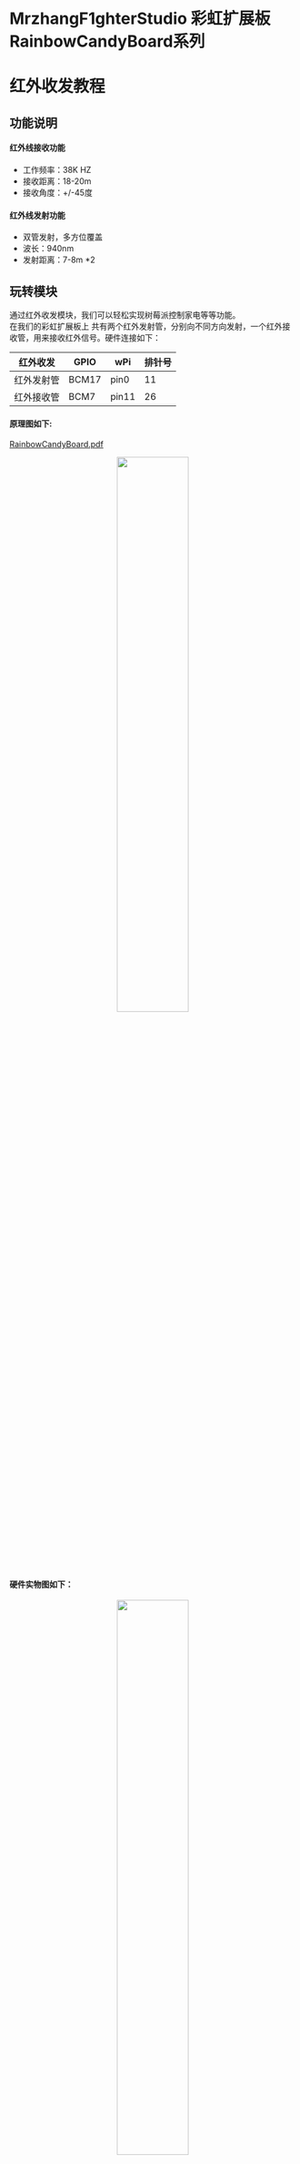# MrzhangF1ghterStudio 彩虹扩展板RainbowCandyBoard系列
# 红外收发教程
## 功能说明
#### 红外线接收功能
- 工作频率：38K HZ
- 接收距离：18-20m
- 接收角度：+/-45度
#### 红外线发射功能
- 双管发射，多方位覆盖
- 波长：940nm
- 发射距离：7-8m *2    

## 玩转模块
  通过红外收发模块，我们可以轻松实现树莓派控制家电等等功能。  
  在我们的彩虹扩展板上 共有两个红外发射管，分别向不同方向发射，一个红外接收管，用来接收红外信号。硬件连接如下：    

  红外收发| GPIO | wPi |排针号|
  |----|-----|-----|-----|
  |红外发射管|BCM17|pin0|11|
  |红外接收管|BCM7|pin11|26|

#### 原理图如下:
[RainbowCandyBoard.pdf](https://github.com/MrzhangF1ghter/RainbowCandyBoard/tree/master/schematic/RainbowCandyBoardRev2.0.pdf)  
<div align=center>
  <img src="https://img.alicdn.com/imgextra/i4/1887229091/O1CN012H1j609wBDDzzwl_!!1887229091.png" width=50% height=50%/>
</div>  

#### 硬件实物图如下：
<div align=center>
  <img src="https://img.alicdn.com/imgextra/i3/1887229091/O1CN012H1j61PBiKh3XBZ_!!1887229091.jpg" width=50% height=50%/>
</div>  
<div align=center>
  <img src="https://img.alicdn.com/imgextra/i4/1887229091/O1CN012H1j61VOMf1YX1X_!!1887229091.jpg" width=50% height=50%/>
</div>

    我们采用的是跳帽来连接红外收发口，你可以在彩虹板的右下角看到有两个跳帽，分别写着IR_TX,IR_RX,
    那红外收发管与IO连接的端口，拔掉即断开与红外收发口的连接。
    当我们想接自己io的时候，可以将跳帽拔开，那么板上的外设就和io口断开了，然后插上你想接的外设即可。  
### 配置
在Linux下，我们采用LIRC (Linux Infrared remote control)这个开源的软件包，该软件包能让Linux接收及发送红外信号，下面讲解如何使用   
#### 1.安装
    `apt-get install lirc`
#### 2.配置Config.txt
    网上的大多数教程已经过时，在0.9.4c版本中，我们只需要配置该文件即可   
    编辑`/boot/config.txt`,加入下列代码,功能是声明引脚，在扩展板中 发射管对应的是GPIO17，接收管对应的是GPIO7     
    `dtoverlay=lirc-rpi,gpio_out_pin=17,gpio_in_pin=7,gpio_in_pull=up`
#### 3.修改默认驱动
    编辑`/etc/lirc/lirc_options.conf`
```
driver  = devinput
device  = auto
```
修改为:<br>
```
driver  = default
device  = /dev/lirc0
```
### 4.重启树莓派，并检查lircd是否正常运行,若无误，运行结果如图
#### lircd status
```
/etc/init.d/lircd status
[ ok ] lircd is running.
```
#### lsmod
```
lsmod | grep lirc
lirc_rpi                9032  0
lirc_dev               10583  1 lirc_rpi
rc_core                24377  1 lirc_dev
```
## 测试
> 首先我们测试红外接收功能,这个能直观的判断红外接收管是否正常工作。  
> 停止LIRC:`sudo /etc/init.d/lircd stop`
> 执行命令`mode2 -d /dev/lirc0`
> 使用任意一个红外遥控器，对着扩展板的红外接收头按下任意按键，若每次按下按键都有打印类似以下的内容，则说明红外接收功能正常  
```
space 1638
pulse 644
space 535
pulse 644
space 1632
```
## 录制红外数据
    首先停止LIRC:`sudo /etc/init.d/lircd stop`  
    然后执行命令`irrecord –list-namespace`查询可用的按键名称，之后我们就用这些名称来录制自己的内容(请注意 list前面是两个-)  
    执行红外录制指令`irrecord -d /dev/lirc0 ~/remote1.conf ` 我们这里的遥控器名称为remote1（这个自定义）  
    
    1.输入上面的指令后我们会看到提示按下回车继续，那我们按下回车  

<div><img src="https://img.alicdn.com/imgextra/i1/1887229091/O1CN012H1j61VOhTHpogj_!!1887229091.png" width=50% height=50%/></div>  

    2.按下之后会提示先不要看下任何按键，因为这个步骤是检查环境光是否有红外干扰，当检查完毕后，会提示输入我们遥控器文件的名称，这里以remote1为例  

<div><img src="https://img.alicdn.com/imgextra/i4/1887229091/O1CN012H1j61yv59DIxab_!!1887229091.png" width=50% height=50%/></div>  

    3.按下回车后，我们任意按下遥控器上的按键，注意这时每次按下的时间大概在1秒左右，然后松开然后继续按其他按键，同一个按键不能按超过十个点，每按下一次都会打印一个点出来，直到两行点填满以后，将会进入验证阶段    

<div><img src="https://img.alicdn.com/imgextra/i3/1887229091/O1CN012H1j61jcwCPP8sv_!!1887229091.png" width=50% height=50%/></div>  

    4.此时重复以上步骤直到验证成功（点数不一定确定）  
<div><img src="https://img.alicdn.com/imgextra/i1/1887229091/O1CN012H1j5zj7rSIic9D_!!1887229091.png" width=50% height=50%/></div>  

    5.上面操作完成后，正式进入录制按键阶段，程序提示我们输入按键名称（这个名称要在前面所列明的名字中选），我们输入btn_1,然后按下按键，注意，此时的按键不要长按，按下松开即可，录制成功后会提示录制下一个按键，直到你想要录制的按键全部录完为止，录完后按回车，然后提示验证bit mask，按下按键即可  
<div><img src="https://img.alicdn.com/imgextra/i2/1887229091/O1CN012H1j61lpUAbKzeH_!!1887229091.png" width=50% height=50%/></div>  

    验证成功后，我们的录制就完成了  
<div><img src="https://img.alicdn.com/imgextra/i4/1887229091/O1CN012H1j61lrIL9Sun9_!!1887229091.png" width=50% height=50%/></div>  

    将我们录制好的配置文件拷贝到`sudo cp ./remote1.lircd.conf /etc/lirc/lircd.conf.d`中即可  
    
    我们可以通过执行`irsend list remote1 ""`来查询我们刚才录制的红外信号内容。 remote1是我们刚才所设定的文件名称， ""代表全部显示  
    
    接下来我们就可以发送了，比如我们发送按键1 则输入`irsend SEND_ONCE remote1 btn_1`即可  
    
### 注意，不同遥控器有不同的编码方式，有些并不支持上面的录制方法 而是要用raw格式来录制，详情请查阅百度
